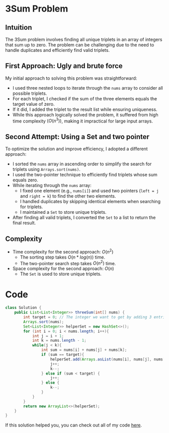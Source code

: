 # 3Sum Problem

## Intuition
The 3Sum problem involves finding all unique triplets in an array of integers that sum up to zero. The problem can be challenging due to the need to handle duplicates and efficiently find valid triplets.

## First Approach: Ugly and brute force
My initial approach to solving this problem was straightforward:
- I used three nested loops to iterate through the `nums` array to consider all possible triplets.
- For each triplet, I checked if the sum of the three elements equals the target value of zero.
- If it did, I added the triplet to the result list while ensuring uniqueness.
- While this approach logically solved the problem, it suffered from high time complexity $(O(n^3))$, making it impractical for large input arrays.

## Second Attempt: Using a Set and two pointer
To optimize the solution and improve efficiency, I adopted a different approach:
- I sorted the `nums` array in ascending order to simplify the search for triplets using `Arrays.sort(nums)`.
- I used the two-pointer technique to efficiently find triplets whose sum equals zero.
- While iterating through the `nums` array:
    - I fixed one element (e.g., `nums[i]`) and used two pointers (`left = j` and `right = k`) to find the other two elements.
    - I handled duplicates by skipping identical elements when searching for triplets.
    - I maintained a `Set` to store unique triplets.
- After finding all valid triplets, I converted the `Set` to a list to return the final result.

## Complexity
- Time complexity for the second approach: $O(n^2)$
    - The sorting step takes $O(n*log(n))$ time.
    - The two-pointer search step takes $O(n^2)$ time.
- Space complexity for the second approach: $O(n)$
    - The `Set` is used to store unique triplets.

# Code
```java
class Solution {
    public List<List<Integer>> threeSum(int[] nums) {
        int target = 0; // The integer we want to get by adding 3 entries
        Arrays.sort(nums);
        Set<List<Integer>> helperSet = new HashSet<>();
        for (int i = 0; i < nums.length; i++){
            int j = i + 1;
            int k = nums.length - 1;
            while(j < k){
                int sum = nums[i] + nums[j] + nums[k];
                if (sum == target){
                    helperSet.add(Arrays.asList(nums[i], nums[j], nums[k]));
                    j++;
                    k--;
                } else if (sum < target) {
                    j++;
                } else {
                    k--;
                }
            }
        }
        return new ArrayList<>(helperSet);
    }
}
```

If this solution helped you, you can check out all of my code [here](https://github.com/PalmaAnd/Programming-Problems).